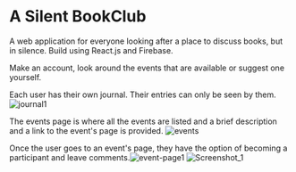# A Silent BookClub
A web application for everyone looking after a place to discuss books, but in silence. Build using React.js and Firebase.

Make an account, look around the events that are available or suggest one yourself.

Each user has their own journal. Their entries can only be seen by them.![journal1](https://user-images.githubusercontent.com/114444914/204759392-a5ec09ff-9a69-4731-93f2-ac9a30eb39f3.png)

The events page is where all the events are listed and a brief description and a link to the event's page is provided. ![events](https://user-images.githubusercontent.com/114444914/204759865-356bc1fc-f9bb-4ea3-bbef-8f1bf2855135.png)

Once the user goes to an event's page, they have the option of becoming a participant and leave comments.![event-page1](https://user-images.githubusercontent.com/114444914/204760500-194a8743-a48f-4eba-8903-88873e43e1a8.png)
![Screenshot_1](https://user-images.githubusercontent.com/114444914/204760509-21091c15-89c0-4662-aaff-98e418ea9aa4.png)

